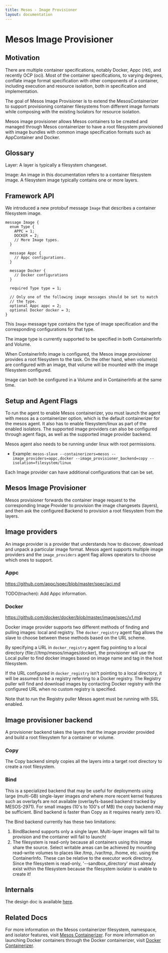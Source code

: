 ```yaml
---
title: Mesos - Image Provisioner
layout: documentation
---
```


# Mesos Image Provisioner

## Motivation

There are multiple container specifications, notably Docker, Appc (rkt), and recently OCP (oci). Most of the container specifications, to varying degrees, conflate image format specification with other components of a container, including execution and resource isolation, both in specification and implementation.

The goal of Mesos Image Provisioner is to extend the MesosContainerizer to support provisioning container filesystems from different image formats while composing with the existing Isolators for resource isolation.

Mesos image provisioner allows Mesos containers to be created and managed through Mesos containerizer to have a root filesystem provisioned with image bundles with common image specification formats such as AppContainer and Docker.

## Glossary

Layer: A layer is typically a filesystem changeset.

Image: An image in this documentation refers to a container filesystem image. A filesystem image typically contains one or more layers.

## Framework API

We introduced a new protobuf message `Image` that describes a container filesystem image.

~~~{.proto}
message Image {
  enum Type {
    APPC = 1;
    DOCKER = 2;
    // More Image types.
  }

  message Appc {
    // Appc configurations.
  }

  message Docker {
    // Docker configurations
  }

  required Type type = 1;

  // Only one of the following image messages should be set to match
  // the type.
  optional Appc appc = 2;
  optional Docker docker = 3;
}
~~~

This `Image` message type contains the type of image specification and the corresponding configurations for that type.

The image type is currently supported to be specified in both ContainerInfo and Volume.

When ContainerInfo image is configured, the Mesos image provisioner provides a root filesystem to the task. On the other hand, when volume(s) are configured with an image,
that volume will be mounted with the image filesystem configured.

Image can both be configured in a Volume and in ContainerInfo at the same time.

## Setup and Agent Flags

To run the agent to enable Mesos containerizer, you must launch the agent with mesos as a containerizer option, which is the default containerizer for the mesos agent. It also has to enable filesystem/linux as part of the enabled isolators. The supported image providers can also be configured through agent flags, as well as the supported image provider backend.

Mesos agent also needs to be running under linux with root permissions.

* Example: `mesos-slave --containerizers=mesos --image_providers=appc,docker --image_provisioner_backend=copy --isolation=filesystem/linux`

Each Image provider can have additional configurations that can be set.

## Mesos Image Provisioner

Mesos provisioner forwards the container image request to the corresponding Image Provider to provision the image changesets (layers), and then ask the configured Backend to provision a root filesystem from the layers.

## Image providers

An image provider is a provider that understands how to discover, download and unpack a particular image format.
Mesos agent supports multiple image providers and the `image_providers` agent flag allows operators to choose which ones to support.

### Appc

https://github.com/appc/spec/blob/master/spec/aci.md

TODO(tnachen): Add Appc information.

### Docker

https://github.com/docker/docker/blob/master/image/spec/v1.md

Docker image provider supports two different methods of finding and pulling images: local and registry. The `docker_registry` agent flag allows the slave to choose between these methods based on the URL scheme.

By specifying a URL in `docker_registry` agent flag pointing to a local directory (file:///tmp/mesos/images/docker), the provisioner will use the Local puller to find docker images based on image name and tag in the host filesystem.

If the URL configured in `docker_registry` isn't pointing to a local directory, it will be assumed to be a registry referring to a Docker registry. The Registry puller will find and download images by contacting Docker registry with the configured URL when no custom registry is specified.

Note that to run the Registry puller Mesos agent must be running with SSL enabled.

## Image provisioner backend

A provisioner backend takes the layers that the image provider provided and build a root filesystem for a container or volume.

### Copy

The Copy backend simply copies all the layers into a target root directory to create a root filesystem.

### Bind

This is a specialized backend that may be useful for deployments using large (multi-GB) single-layer images *and* where more recent kernel features such as overlayfs are not available (overlayfs-based
backend tracked by MESOS-2971). For small images (10's to 100's of MB) the copy backend may be sufficient. Bind backend is faster than Copy as it requires nearly zero IO.

The Bind backend currently has these two limitations:
1) BindBackend supports only a single layer. Multi-layer images will fail to provision and the container will fail to launch!
2) The filesystem is read-only because all containers using this image share the source. Select writable areas can be achieved by mounting read-write volumes to places like /tmp, /var/tmp, /home, etc. using the ContainerInfo. These can be relative to the executor work directory. Since the filesystem is read-only, '--sandbox_directory' must already exist within the filesystem because the filesystem isolator is unable to create it!

## Internals

The design doc is available [here](https://docs.google.com/document/d/1Fx5TS0LytV7u5MZExQS0-g-gScX2yKCKQg9UPFzhp6U).

## Related Docs
For more information on the Mesos containerizer filesystem, namespace, and isolator features, visit [Mesos Containerizer](mesos-containerizer.md).
For more information on launching Docker containers through the Docker containerizer, visit [Docker Containerizer](docker-containerizer.md).
